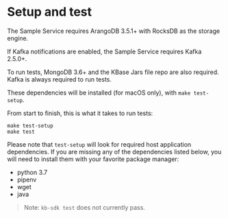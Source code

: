 # Setup and test

The Sample Service requires ArangoDB 3.5.1+ with RocksDB as the storage engine.

If Kafka notifications are enabled, the Sample Service requires Kafka 2.5.0+.

To run tests, MongoDB 3.6+ and the KBase Jars file repo are also required. Kafka is always required to run tests.

These dependencies will be installed (for macOS only), with `make test-setup`.

From start to finish, this is what it takes to run tests:

```
make test-setup
make test
```

Please note that `test-setup` will look for required host application dependencies. If you are missing any of the dependencies listed below, you will need to install them with your favorite package manager:

- python 3.7
- pipenv 
- wget
- java

> Note: `kb-sdk test` does not currently pass.

